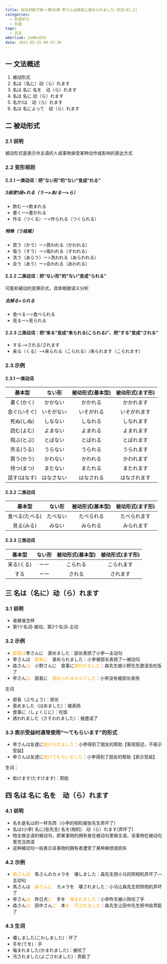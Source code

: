 ```yaml
---
title: 标日初级下册——第41课-李さんは部長に褒められました-文法(41.2)
categories:
  - 外语学习
  - 日语
tags:
  - 文法
abbrlink: 2e0bc65d
date: 2021-05-25 09:37:30
---
```

## 一 文法概述

1. 被动形式
2. 名は（名に）动（ら）れます
3. 名は 名に 名を　动（ら）れます
4. 名は 名に 动（ら）れます
5. 名が/は　动（ら）れます
6. 名は 名によって　动（ら）れます

<!--more-->

## 二 被动形式

### 2.1 说明

被动形式是表示作主语的人或事物承受某种动作或影响的表达方式

### 2.2 变形规则

#### 2.2.1 一类动词：把”ない形”的“ない”变成“れる”

##### 3段变1段+れる（うー>あ/るー>ら）

* 飲むー>飲まれる
* 書くー>書かれる
* 作る（つくる）ー>作られる（つくられる）

##### 特殊（う结尾）

* 買う（かう）ー>買われる（かわれる）
* 吸う（すう）ー>吸われる（すわれる）
* 洗う（あらう）ー>洗われる（あらわれる）
* 会う（あう）ー>会われる（あわれる）

#### 2.2.2 二类动词：把“ない形”的“ない”变成“られる”

可能和被动的变换形式，具体根据语义分析

##### 去掉る+られる

* 食べるー>食べられる
* 見るー>見られる

#### 2.2.3 三类动词：把“来る”变成“来られる(こられる)”、把“する”变成“される”

* する—>される/されます
* 来る（くる）—>来られる（こられる）/来られます（こられます）

### 2.3 示例

#### 2.3.1 一类动词

|    基本型    |   ない形   | 被动形式(基本型) | 被动形式(ます形) |
| :----------: | :--------: | :--------------: | :--------------: |
|  書く(かく)  |  かかない  |     かかれる     |    かかれます    |
| 急ぐ(いそぐ) | いそがない |    いそがれる    |   いそがれます   |
|  死ぬ(しぬ)  |  しなない  |     しなれる     |    しなれます    |
|  読む(よむ)  |  よまない  |     よまれる     |    よまれます    |
|  飛ぶ(とぶ)  |  とばない  |     とばれる     |    とばれます    |
|  売る(うる)  |  うらない  |     うられる     |    うられます    |
|  買う(かう)  |  かわない  |     かわれる     |    かわれます    |
|  待つ(まつ)  |  またない  |     またれる     |    またれます    |
| 話す(はなす) | はなさない |    はなされる    |   はなされます   |

#### 2.3.2 二类动词

|     基本型     |  ない形  | 被动形式(基本型) | 被动形式(ます形) |
| :------------: | :------: | :--------------: | :--------------: |
| 食べる(たべる) | たべない |    たべられる    |   たべられます   |
|   見る(みる)   |  みない  |     みられる     |    みられます    |

#### 2.3.3 三类动词

|   基本型   | ない形 | 被动形式(基本型) | 被动形式(ます形) |
| :--------: | :----: | :--------------: | :--------------: |
| 来る(くる) |  ーー  |     こられる     |    こられます    |
|    する    |  ーー  |      される      |     されます     |

## 三 名は（名に）动（ら）れます

### 3.1 说明

* 谁被谁怎样
* 第1个名词-被动，第2个名词-主动

### 3.2 示例

* <font color=orange>部長は</font>李さんに　褒めました：部长表扬了小李—主动句
* 李さんは　<font color=orange>部長に</font>　褒められました：小李被部长表扬了—被动句
* 森さん<font color=orange>は</font>　小野さんに　食事に<font color=orange>誘われました</font>：森先生被小野先生邀请去吃饭了
* 李さん<font color=orange>は</font>　部長に　<font color=orange>褒められませんでした</font>：小李没有被部长表扬

生词

* 部長（ぶちょう）：部长
* 褒めました（ほめました）：被表扬
* 食事に（しょくじに）：吃饭
* 誘われました（さそわれました）：被邀请了

### 3.3 表示受益时通常使用“〜てもらいます”的形式

* 李さんは友達に<font color=orange>助けられました</font>：小李得到了朋友的帮助【客观叙述，不表示受益】
* 李さんは友達に<font color=orange>助けてもらいました</font>：小李得到了朋友的帮助【表示受益】

生词：

* 助けます(たすけます)：帮助

## 四 名は 名に 名を　动（ら）れます

### 4.1 说明

* 名を是名は的一样东西（小李的相机被张先生弄坏了）
* 名は(小李) 名に(张先生) 名を(相机)　动（ら）れます(弄坏了)
* 物主做主语的被动句，即某事物的拥有者在被动句里做主语，该事物在被动句里充当宾语
* 这种被动句一般表示该事物的拥有者遭受了某种麻烦或损失

### 4.2 示例

* <font color=orange>森さんは</font>　馬さんのカメラを　壊しました：森先生把小马的照相机弄坏了—主动句
* 馬さんは　<font color=orange>森さんに</font>　カメラを　壊されました：小马让森先生把照相机弄坏了
* 李さん<font color=orange>は</font>　昨日犬<font color=orange>に</font>　手を　<font color=orange>噛まれました</font>：小李昨天被小狗咬了手
* 森さん<font color=orange>は</font>　田中さん<font color=orange>に</font>　本<font color=orange>を　汚されました</font>：森先生让田中先生把书给弄脏了

### 4.3 生词

* 壊しました(こわしました)：坏了
* 手を(てを)：手
* 噛まれました(かまれました)：被咬了
* 汚されました(よごされました)：弄脏了